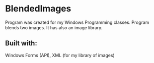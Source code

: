 # BlendedImages
Program was created for my Windows Programming classes. Program blends two images. It has also an image library.
## Built with:
Windows Forms (API), XML (for my library of images)
